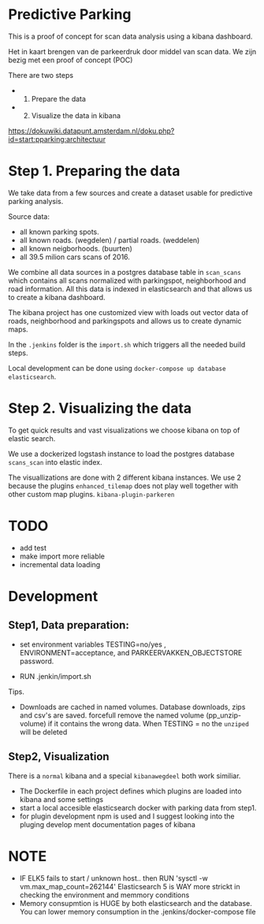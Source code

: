 # Predictive Parking

This is a proof of concept for scan data analysis using a kibana dashboard.

Het in kaart brengen van de parkeerdruk door middel van scan data.
We zijn bezig met een proof of concept (POC)

There are two steps

 - 1. Prepare the data
 - 2. Visualize the data in kibana

https://dokuwiki.datapunt.amsterdam.nl/doku.php?id=start:pparking:architectuur


 Step 1. Preparing the data
==========================

We take data from a few sources and create a dataset usable for predictive parking analysis.

Source data:
 - all known parking spots.
 - all known roads. (wegdelen) / partial roads. (weddelen)
 - all known neigborhoods. (buurten)
 - all 39.5 milion cars scans of 2016.

We combine all data sources in a postgres database table
in `scan_scans` which contains all scans
normalized with parkingspot, neighborhood and road information.
All this data is indexed in elasticsearch and that allows us to create a
kibana dashboard.

The kibana project has one customized view with loads out vector data of roads, neighborhood and
parkingspots and allows us to create dynamic maps.

In the `.jenkins` folder is the `import.sh` which triggers all the needed build steps.

Local development can be done using `docker-compose up database elasticsearch`.


 Step 2. Visualizing the data
=============================


To get quick results and vast visualizations we choose kibana on top of elastic search.

We use a dockerized logstash instance to load the postgres database `scans_scan` into
elastic index.

The visuallizations are done with 2 different kibana instances. We use 2 because the plugins
`enhanced_tilemap` does not play well together with other custom map plugins. `kibana-plugin-parkeren`



 TODO
=====

 - add test
 - make import more reliable
 - incremental data loading


Development
===========


 Step1, Data preparation:
----------------------------


  - set environment variables TESTING=no/yes , ENVIRONMENT=acceptance, and
    PARKEERVAKKEN_OBJECTSTORE password.

  - RUN .jenkin/import.sh


Tips.

  - Downloads are cached in named volumes. Database downloads, zips and csv's are saved.
    forcefull remove the named volume (pp_unzip-volume) if it contains the wrong data.
    When TESTING = no the `unziped` will be deleted



Step2, Visualization
----------------------------

   There is a `normal` kibana and a special `kibanawegdeel`
   both work similiar.

   - The Dockerfile in each project defines which plugins are loaded into
     kibana and some settings
   - start a local accesible elasticsearch docker with parking data from step1.
   - for plugin development npm is used and I suggest looking into the pluging develop
     ment documentation pages of kibana


NOTE
====

  - IF ELK5 fails to start / unknown host.. then RUN 'sysctl -w vm.max_map_count=262144'
    Elasticsearch 5 is WAY more strickt in checking the environment and memmory conditions
  - Memory consupmtion is HUGE by both elasticsearch and the database. You can lower memory
    consumption in the .jenkins/docker-compose file
